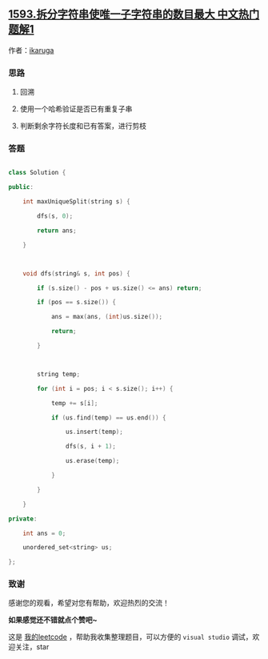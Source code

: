 ## [1593.拆分字符串使唯一子字符串的数目最大 中文热门题解1](https://leetcode.cn/problems/split-a-string-into-the-max-number-of-unique-substrings/solutions/100000/split-a-string-by-ikaruga)

作者：[ikaruga](https://leetcode.cn/u/ikaruga)
### 思路
1. 回溯
2. 使用一个哈希验证是否已有重复子串
3. 判断剩余字符长度和已有答案，进行剪枝

### 答题
```C++ []
class Solution {
public:
    int maxUniqueSplit(string s) {
        dfs(s, 0);
        return ans;
    }

    void dfs(string& s, int pos) {
        if (s.size() - pos + us.size() <= ans) return;
        if (pos == s.size()) {
            ans = max(ans, (int)us.size());
            return;
        }

        string temp;
        for (int i = pos; i < s.size(); i++) {
            temp += s[i];
            if (us.find(temp) == us.end()) {
                us.insert(temp);
                dfs(s, i + 1);
                us.erase(temp);
            }
        }
    }
private:
    int ans = 0;
    unordered_set<string> us;
};
```



### 致谢

感谢您的观看，希望对您有帮助，欢迎热烈的交流！  

**如果感觉还不错就点个赞吧~**

这是 [我的leetcode](https://github.com/AhJo53589/leetcode-cn) ，帮助我收集整理题目，可以方便的 `visual studio` 调试，欢迎关注，star

